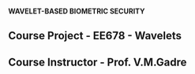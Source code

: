 #### WAVELET-BASED BIOMETRIC SECURITY
## Course Project - EE678 - Wavelets
## Course Instructor - Prof. V.M.Gadre
